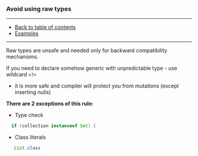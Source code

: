 ### Avoid using raw types

---

* [Back to table of contents](https://github.com/vlsidlyarevich/effective-java-follow-up)
* [Examples](Main.java)

---

Raw types are unsafe and needed only for backward compatibility mechanisms.

If you need to declare somehow generic with unpredictable type - use wildcard ```<?>```
- it is more safe and compiler will protect you from mutations (except inserting nulls)

<b>There are 2 exceptions of this rule:</b>

* Type check 
```java 
  if (collection instanceof Set) {
  ```
* Class literals
```java
   List.class
  ```